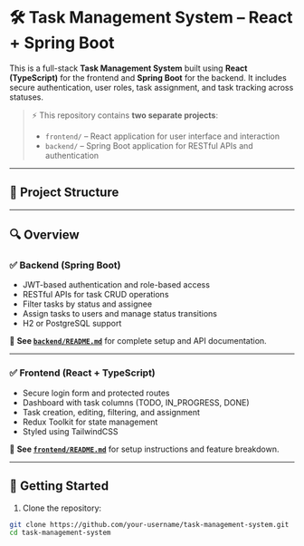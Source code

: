 # 🛠️ Task Management System – React + Spring Boot

This is a full-stack **Task Management System** built using **React (TypeScript)** for the frontend and **Spring Boot** for the backend. It includes secure authentication, user roles, task assignment, and task tracking across statuses.

> ⚡ This repository contains **two separate projects**:
>
> - `frontend/` – React application for user interface and interaction
> - `backend/` – Spring Boot application for RESTful APIs and authentication

---

## 📂 Project Structure

---

## 🔍 Overview

### ✅ Backend (Spring Boot)
- JWT-based authentication and role-based access
- RESTful APIs for task CRUD operations
- Filter tasks by status and assignee
- Assign tasks to users and manage status transitions
- H2 or PostgreSQL support

📖 **See [`backend/README.md`](./backend/README.md)** for complete setup and API documentation.

---

### ✅ Frontend (React + TypeScript)
- Secure login form and protected routes
- Dashboard with task columns (TODO, IN_PROGRESS, DONE)
- Task creation, editing, filtering, and assignment
- Redux Toolkit for state management
- Styled using TailwindCSS

📖 **See [`frontend/README.md`](./frontend/README.md)** for setup instructions and feature breakdown.

---

## 🚀 Getting Started

1. Clone the repository:

```bash
git clone https://github.com/your-username/task-management-system.git
cd task-management-system



